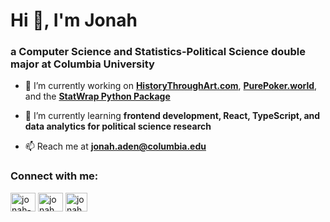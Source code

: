 
# Hi 👋, I'm Jonah
### a Computer Science and Statistics-Political Science double major at Columbia University

- 🔭 I’m currently working on <a href="http://www.HistoryThroughArt.com" target="_blank"><b>HistoryThroughArt.com</b></a>, <a href="http://www.purepoker.world" target="_blank"><b>PurePoker.world</b></a>, and the <a href="https://pypi.org/project/StatWrap/" target="_blank"><b>StatWrap Python Package</b></a>

- 🌱 I’m currently learning **frontend development, React, TypeScript, and data analytics for political science research**

- 📫 Reach me at **jonah.aden@columbia.edu**

<!-- <picture>
  <source media="(prefers-color-scheme: dark)" srcset="https://raw.githubusercontent.com/adenjonah/adenjonah/output/github-contribution-grid-snake-dark.svg">
  <source media="(prefers-color-scheme: light)" srcset="https://raw.githubusercontent.com/adenjonah/adenjonah/output/github-contribution-grid-snake.svg">
  <img alt="github contribution grid snake animation" src="https://raw.githubusercontent.com/adenjonah/adenjonah/output/github-contribution-grid-snake.svg">
</picture> -->

### Connect with me:
<a href="https://linkedin.com/in/jonah-aden" target="blank"><img align="center" src="https://raw.githubusercontent.com/rahuldkjain/github-profile-readme-generator/master/src/images/icons/Social/linked-in-alt.svg" alt="jonah-aden" height="30" width="40" /></a>
<a href="https://instagram.com/jonah.aden" target="blank"><img align="center" src="https://raw.githubusercontent.com/rahuldkjain/github-profile-readme-generator/master/src/images/icons/Social/instagram.svg" alt="jonah.aden" height="30" width="40" /></a>
<a href="https://jonahaden.org" target="blank"><img align="center" src="https://upload.wikimedia.org/wikipedia/commons/thumb/a/a7/React-icon.svg/2300px-React-icon.svg.png" alt="jonah.aden" height="30" width="35" /></a>
